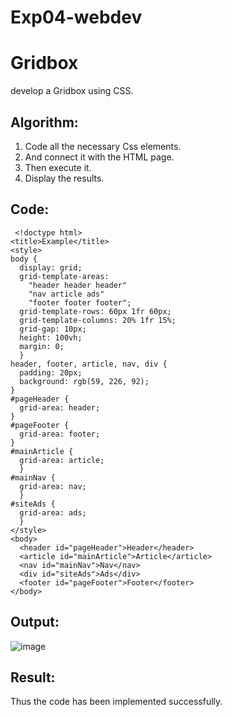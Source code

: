 # Exp04-webdev
# Gridbox 
develop a  Gridbox using CSS.
## Algorithm:
1. Code all the necessary Css elements.
2. And connect it with the HTML page.
3. Then execute it.
4. Display the results.
## Code:
```
 <!doctype html>
<title>Example</title>
<style>
body { 
  display: grid;
  grid-template-areas: 
    "header header header"
    "nav article ads"
    "footer footer footer";
  grid-template-rows: 60px 1fr 60px;
  grid-template-columns: 20% 1fr 15%;
  grid-gap: 10px;
  height: 100vh;
  margin: 0;
  }
header, footer, article, nav, div {
  padding: 20px;
  background: rgb(59, 226, 92);
}
#pageHeader {
  grid-area: header;
}
#pageFooter {
  grid-area: footer;
}
#mainArticle { 
  grid-area: article;      
  }
#mainNav { 
  grid-area: nav; 
  }
#siteAds { 
  grid-area: ads; 
  }
</style>
<body>
  <header id="pageHeader">Header</header>
  <article id="mainArticle">Article</article>
  <nav id="mainNav">Nav</nav>
  <div id="siteAds">Ads</div>
  <footer id="pageFooter">Footer</footer>
</body>

```
## Output:
![image](https://github.com/Archana2003-Jkumar/Exp04-webdev/assets/93427594/58863a64-cbe0-4496-9c36-4de14d5cda0c)
## Result:
Thus the code has been implemented successfully.
